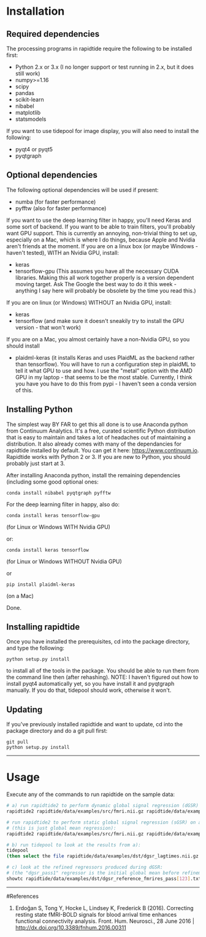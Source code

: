 # Installation


## Required dependencies
The processing programs in rapidtide require the following to be installed first:

* Python 2.x or 3.x (I no longer support or test running in 2.x, but it does still work)
* numpy>=1.16
* scipy
* pandas
* scikit-learn
* nibabel
* matplotlib
* statsmodels

If you want to use tidepool for image display, you will also need to install the following:

* pyqt4 or pyqt5
* pyqtgraph


## Optional dependencies
The following optional dependencies will be used if present:

* numba (for faster performance)
* pyfftw (also for faster performance)

If you want to use the deep learning filter in happy, you'll need Keras and some sort of backend.  If you want to be able to train filters, you'll probably want GPU support.  This is currently an annoying, non-trivial thing to set up, especially on a Mac, which is where I do things, because Apple and Nvidia aren't friends at the moment.
If you are on a linux box (or maybe Windows - haven't tested), WITH an Nvidia GPU, install:

* keras
* tensorflow-gpu (This assumes you have all the necessary CUDA libraries.  Making this all work together properly is a version dependent moving target.  Ask The Google the best way to do it this week - anything I say here will probably be obsolete by the time you read this.)

If you are on linux (or Windows) WITHOUT an Nvidia GPU, install:
* keras
* tensorflow (and make sure it doesn't sneakily try to install the GPU version - that won't work)

If you are on a Mac, you almost certainly have a non-Nvidia GPU, so you should install

* plaidml-keras (it installs Keras and uses PlaidML as the backend rather than tensorflow).  You will have to run a configuration step in plaidML to tell it what GPU to use and how.  I use the "metal" option with the AMD GPU in my laptop - that seems to be the most stable.  Currently, I think you have you have to do this from pypi - I haven't seen a conda version of this.
 
 
## Installing Python
The simplest way BY FAR to get this all done is to use Anaconda python from Continuum Analytics.  It's a free, curated scientific Python distribution that is easy to maintain and takes a lot of headaches out of maintaining a distribution. It also already comes with many of the dependancies for rapidtide installed by default. You can get it here: https://www.continuum.io.  Rapidtide works with Python 2 or 3.  If you are new to Python, you should probably just start at 3.

After installing Anaconda python, install the remaining dependencies (including some good optional ones:

```
conda install nibabel pyqtgraph pyfftw 
```

For the deep learning filter in happy, also do:

```
conda install keras tensorflow-gpu
```
(for Linux or Windows WITH Nvidia GPU)

or:

```
conda install keras tensorflow
```
(for Linux or Windows WITHOUT Nvidia GPU)

or

```
pip install plaidml-keras
```
(on a Mac)


Done.


## Installing rapidtide
Once you have installed the prerequisites, cd into the package directory, and type the following:

```
python setup.py install
```
to install all of the tools in the package.  You should be able to run them from the command line
then (after rehashing).  NOTE: I haven't figured out how to install pyqt4 automatically yet, so you
have install it and pyqtgraph manually.  If you do that, tidepool should work, otherwise it won't.

## Updating

If you've previously installed rapidtide and want to update, cd into the package directory and do a git pull first:

```
git pull
python setup.py install
```

------------
# Usage

Execute any of the commands to run rapidtide on the sample data:

```bash
# a) run rapidtide2 to perform dynamic global signal regression (dGSR) on an fMRI file[1]:
rapidtide2 rapidtide/data/examples/src/fmri.nii.gz rapidtide/data/examples/dst/dgsr -L -r -15,15 --refinepasses=3

# run rapidtide2 to perform static global signal regression (sGSR) on an fMRI file[1] 
# (this is just global mean regression):
rapidtide2 rapidtide/data/examples/src/fmri.nii.gz rapidtide/data/examples/dst/sgsr -L -Z 0.0

# b) run tidepool to look at the results from a):
tidepool
(then select the file rapidtide/data/examples/dst/dgsr_lagtimes.nii.gz to load the maps)

# c) look at the refined regressors produced during dGSR:
# (the "dgsr_pass1" regressor is the initial global mean before refinement)
showtc rapidtide/data/examples/dst/dgsr_reference_fmrires_pass[123].txt
```

----------
#References
1) Erdoğan S, Tong Y, Hocke L, Lindsey K, Frederick B (2016). Correcting
	resting state fMRI-BOLD signals for blood arrival time enhances
	functional connectivity analysis. Front. Hum. Neurosci., 28 June 2016
	| http://dx.doi.org/10.3389/fnhum.2016.00311
